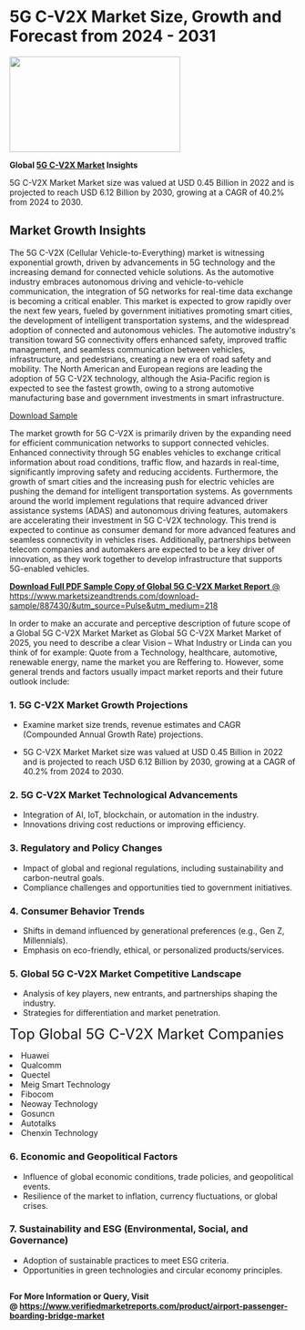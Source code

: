 <H1>5G C-V2X Market Size, Growth and Forecast from 2024 - 2031</H1><img class="aligncenter size-medium wp-image-584254" src="https://thirdeyenews.in/wp-content/uploads/2024/09/Global-Market-Research-300x168.jpeg" alt="" width="300" height="168" /><p><strong>Global&nbsp;<a href="https://www.marketsizeandtrends.com/download-sample/887430/&amp;utm_source=Pulse&amp;utm_medium=218">5G C-V2X Market</a> Insights</strong></p><p>5G C-V2X Market Market size was valued at USD 0.45 Billion in 2022 and is projected to reach USD 6.12 Billion by 2030, growing at a CAGR of 40.2% from 2024 to 2030.</p><p><h2>Market Growth Insights</h2> <p>The 5G C-V2X (Cellular Vehicle-to-Everything) market is witnessing exponential growth, driven by advancements in 5G technology and the increasing demand for connected vehicle solutions. As the automotive industry embraces autonomous driving and vehicle-to-vehicle communication, the integration of 5G networks for real-time data exchange is becoming a critical enabler. This market is expected to grow rapidly over the next few years, fueled by government initiatives promoting smart cities, the development of intelligent transportation systems, and the widespread adoption of connected and autonomous vehicles. The automotive industry's transition toward 5G connectivity offers enhanced safety, improved traffic management, and seamless communication between vehicles, infrastructure, and pedestrians, creating a new era of road safety and mobility. The North American and European regions are leading the adoption of 5G C-V2X technology, although the Asia-Pacific region is expected to see the fastest growth, owing to a strong automotive manufacturing base and government investments in smart infrastructure.</p> <p><a href="#">Download Sample</a></p> <p>The market growth for 5G C-V2X is primarily driven by the expanding need for efficient communication networks to support connected vehicles. Enhanced connectivity through 5G enables vehicles to exchange critical information about road conditions, traffic flow, and hazards in real-time, significantly improving safety and reducing accidents. Furthermore, the growth of smart cities and the increasing push for electric vehicles are pushing the demand for intelligent transportation systems. As governments around the world implement regulations that require advanced driver assistance systems (ADAS) and autonomous driving features, automakers are accelerating their investment in 5G C-V2X technology. This trend is expected to continue as consumer demand for more advanced features and seamless connectivity in vehicles rises. Additionally, partnerships between telecom companies and automakers are expected to be a key driver of innovation, as they work together to develop infrastructure that supports 5G-enabled vehicles.</p> <p><a href="#"></p><p><span class=""><strong>Download Full PDF Sample Copy of Global 5G C-V2X Market Report</strong> @ <a href="https://www.marketsizeandtrends.com/download-sample/887430/&amp;utm_source=Pulse&amp;utm_medium=218" target="_blank">https://www.marketsizeandtrends.com/download-sample/887430/&amp;utm_source=Pulse&amp;utm_medium=218</a></span></p><p>In order to make an accurate and perceptive description of future scope of a Global&nbsp;5G C-V2X Market Market as Global&nbsp;5G C-V2X Market Market of 2025, you need to describe a clear Vision &ndash; What Industry or Linda can you think of for example: Quote from a Technology, healthcare, automotive, renewable energy, name the market you are Reffering to. However, some general trends and factors usually impact market reports and their future outlook include:</p><h3>1.&nbsp;<strong>5G C-V2X Market Growth Projections</strong></h3><ul><li>Examine market size trends, revenue estimates and CAGR (Compounded Annual Growth Rate) projections.</li><li><p>5G C-V2X Market Market size was valued at USD 0.45 Billion in 2022 and is projected to reach USD 6.12 Billion by 2030, growing at a CAGR of 40.2% from 2024 to 2030.</p></li></ul><h3>2.&nbsp;<strong>5G C-V2X Market Technological Advancements</strong></h3><ul><li>Integration of AI, IoT, blockchain, or automation in the industry.</li><li>Innovations driving cost reductions or improving efficiency.</li></ul><h3>3.&nbsp;<strong>Regulatory and Policy Changes</strong></h3><ul><li>Impact of global and regional regulations, including sustainability and carbon-neutral goals.</li><li>Compliance challenges and opportunities tied to government initiatives.</li></ul><h3>4.&nbsp;<strong>Consumer Behavior Trends</strong></h3><ul><li>Shifts in demand influenced by generational preferences (e.g., Gen Z, Millennials).</li><li>Emphasis on eco-friendly, ethical, or personalized products/services.</li></ul><h3>5.&nbsp;<strong>Global 5G C-V2X Market Competitive Landscape</strong></h3><ul><li>Analysis of key players, new entrants, and partnerships shaping the industry.</li><li>Strategies for differentiation and market penetration.</li></ul><p data-pm-slice="1 1 []"><span style="color: inherit; font-family: inherit; font-size: 25px;">Top Global 5G C-V2X Market Companies</span></p><div class="" data-test-id=""><p><li>Huawei</li><li> Qualcomm</li><li> Quectel</li><li> Meig Smart Technology</li><li> Fibocom</li><li> Neoway Technology</li><li> Gosuncn</li><li> Autotalks</li><li> Chenxin Technology</li></p></div><h3>6.&nbsp;<strong>Economic and Geopolitical Factors</strong></h3><ul><li>Influence of global economic conditions, trade policies, and geopolitical events.</li><li>Resilience of the market to inflation, currency fluctuations, or global crises.</li></ul><h3>7.&nbsp;<strong>Sustainability and ESG (Environmental, Social, and Governance)</strong></h3><ul><li>Adoption of sustainable practices to meet ESG criteria.</li><li>Opportunities in green technologies and circular economy principles.</li></ul><h2><strong style="font-size: 14px;">For More Information or Query, Visit @&nbsp;</strong><a style="background-color: #ffffff; font-size: 14px;" href="https://www.marketsizeandtrends.com/report/5g-c-v2x-market/" target="_blank">https://www.verifiedmarketreports.com/product/airport-passenger-boarding-bridge-market</a></h2>
